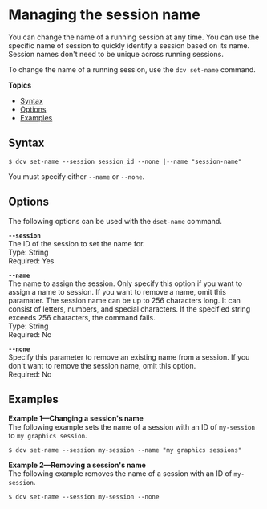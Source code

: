 # Managing the session name<a name="managing-session-name"></a>

You can change the name of a running session at any time\. You can use the specific name of session to quickly identify a session based on its name\. Session names don't need to be unique across running sessions\.

To change the name of a running session, use the `dcv set-name` command\. 

**Topics**
+ [Syntax](#syntax)
+ [Options](#options)
+ [Examples](#example)

## Syntax<a name="syntax"></a>

```
$ dcv set-name --session session_id --none |--name "session-name"
```

You must specify either `--name` or `--none`\.

## Options<a name="options"></a>

The following options can be used with the `dset-name` command\.

**`--session`**  
The ID of the session to set the name for\.   
Type: String  
Required: Yes

**`--name`**  
The name to assign the session\. Only specify this option if you want to assign a name to session\. If you want to remove a name, omit this paramater\. The session name can be up to 256 characters long\. It can consist of letters, numbers, and special characters\. If the specified string exceeds 256 characters, the command fails\.  
Type: String  
Required: No

**`--none`**  
Specify this parameter to remove an existing name from a session\. If you don't want to remove the session name, omit this option\.  
Required: No

## Examples<a name="example"></a>

**Example 1—Changing a session's name**  
The following example sets the name of a session with an ID of `my-session` to `my graphics session`\.

```
$ dcv set-name --session my-session --name "my graphics sessions"
```

**Example 2—Removing a session's name**  
The following example removes the name of a session with an ID of `my-session`\.

```
$ dcv set-name --session my-session --none
```